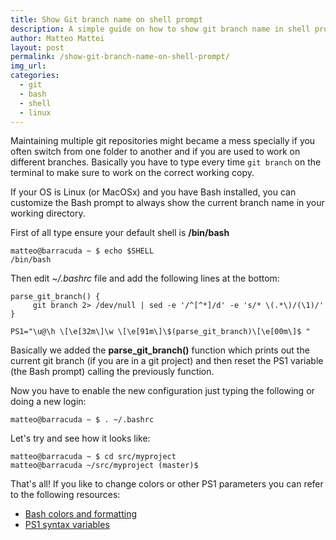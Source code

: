```yaml
---
title: Show Git branch name on shell prompt
description: A simple guide on how to show git branch name in shell prompt
author: Matteo Mattei
layout: post
permalink: /show-git-branch-name-on-shell-prompt/
img_url:
categories:
  - git
  - bash
  - shell
  - linux
---
```


Maintaining multiple git repositories might became a mess specially if you often switch from one folder to another and if you are used to work on different branches. Basically you have to type every time `git branch` on the terminal to make sure to work on the correct working copy.

If your OS is Linux (or MacOSx) and you have Bash installed, you can customize the Bash prompt to always show the current branch name in your working directory.

First of all type ensure your default shell is **/bin/bash**

```
matteo@barracuda ~ $ echo $SHELL
/bin/bash
```

Then edit _~/.bashrc_ file and add the following lines at the bottom:

```
parse_git_branch() {
     git branch 2> /dev/null | sed -e '/^[^*]/d' -e 's/* \(.*\)/(\1)/'
}

PS1="\u@\h \[\e[32m\]\w \[\e[91m\]\$(parse_git_branch)\[\e[00m\]$ "
```

Basically we added the **parse_git_branch()** function which prints out the current git branch (if you are in a git project) and then reset the PS1 variable (the Bash prompt) calling the previously function.

Now you have to enable the new configuration just typing the following or doing a new login:

```
matteo@barracuda ~ $ . ~/.bashrc
```

Let's try and see how it looks like:

```
matteo@barracuda ~ $ cd src/myproject
matteo@barracuda ~/src/myproject (master)$
```

That's all! If you like to change colors or other PS1 parameters you can refer to the following resources:

- [Bash colors and formatting](https://misc.flogisoft.com/bash/tip_colors_and_formatting)
- [PS1 syntax variables](https://ss64.com/bash/syntax-prompt.html)
